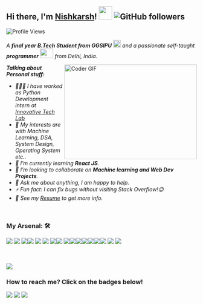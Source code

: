 
## Hi there, I'm [Nishkarsh](https://github.com/A-lone-Contributer)! <img src="https://raw.githubusercontent.com/TheDudeThatCode/TheDudeThatCode/master/Assets/Hi.gif" width=35 height=35> ![GitHub followers](https://img.shields.io/github/followers/A-lone-Contributer?style=social)

![Profile Views](https://komarev.com/ghpvc/?username=A-lone-Contributer&style=flat-square)

<p>
  <em>
    A <b>final year B.Tech Student from GGSIPU</b> <img src="https://raw.githubusercontent.com/TheDudeThatCode/TheDudeThatCode/master/Assets/Medal.gif" width=20 height=20> and a passionate self-taught <b>programmer</b> <img src="https://raw.githubusercontent.com/TheDudeThatCode/TheDudeThatCode/master/Assets/Developer.gif" width=35 height=25> from Delhi, India.
  </em>
 </p>

<img align="right" alt="Coder GIF" height=250 width=350 src="https://media1.tenor.com/images/cd37fa49c983ac905df0016fd5b6a2ee/tenor.gif" />

<em>
  
**Talking about Personal stuff:**

- 👨🏽‍💻 I have worked as Python Development intern at [Innovative Tech Lab](https://innovativetechlab.com/)
- 🤔 My interests are with Machine Learning, DSA, System Design, Operating System etc..
- 🌱 I’m currently learning <strong>React JS</strong>.
- 👯 I’m looking to collaborate on <strong>Machine learning and Web Dev Projects</strong>.
- 💬 Ask me about anything, I am happy to help.
- ⚡ Fun fact: I can fix bugs without visiting Stack Overflow!😉
- 📝 See my [Resume](https://drive.google.com/file/d/1XlGRKt4oNVUWxwt6wY1-UdBbJ4btUqC4/view?usp=sharing) to get more info.
<br/> 
</em>


### My Arsenal: 🛠
<img src="https://img.shields.io/badge/python%20-%2314354C.svg?&style=for-the-badge&logo=python&logoColor=white">   <img src = "https://img.shields.io/badge/-grey?style=for-the-badge&logo=c"> <img src = "https://img.shields.io/badge/java-brown?style=for-the-badge&logo=java"><img src="https://img.shields.io/badge/javascript%20-%23323330.svg?&style=for-the-badge&logo=javascript&logoColor=%23F7DF1E">   <img src="https://img.shields.io/badge/html5%20-%23E34F26.svg?&style=for-the-badge&logo=html5&logoColor=white">  <img src="https://img.shields.io/badge/css3%20-%231572B6.svg?&style=for-the-badge&logo=css3&logoColor=white">   <img src = "https://img.shields.io/badge/Flask-darkgreen?style=for-the-badge&logo=flask"><img src="https://img.shields.io/badge/react%20-%2320232a.svg?&style=for-the-badge&logo=react&logoColor=%2361DAFB">  <img src = "https://img.shields.io/badge/Jupyter-grey?style=for-the-badge&logo=Jupyter"><img src = "https://img.shields.io/badge/Keras-red?style=for-the-badge&logo=Keras"><img src = "https://img.shields.io/badge/Tensorflow-white?style=for-the-badge&logo=tensorflow"><img src = "https://img.shields.io/badge/numpy-orange?style=for-the-badge&logo=numpy"><img src = "https://img.shields.io/badge/Pandas-black?style=for-the-badge&logo=pandas"><img src = "https://img.shields.io/badge/seaborn-grey?style=for-the-badge&logo=scikit-learn"><img src = "https://img.shields.io/badge/MySQL-white?style=for-the-badge&logo=mysql"> <img src="https://img.shields.io/badge/mongo db -grey.svg?&style=for-the-badge&logo=mongodb&logoColor=green"> <img src="https://img.shields.io/badge/git%20-%23F05033.svg?&style=for-the-badge&logo=git&logoColor=white"/>   
<br>
<br>


<img src="https://github-readme-stats.vercel.app/api?username=A-lone-Contributer&&show_icons=true&title_color=ffffff&icon_color=bb2acf&text_color=daf7dc&bg_color=151515">


### How to reach me? Click on the badges below!

<img src="https://img.shields.io/badge/nishkarsh78@gmail.com-%23D14836.svg?&style=for-the-badge&logo=gmail&logoColor=white" href="nishkarsh78@gmail.com"> <a href="https://www.linkedin.com/in/nishkarsh-tripathi-098840193/"><img src="https://img.shields.io/badge/Nishkarsh Tripathi-%230077B5.svg?&style=for-the-badge&logo=linkedin&logoColor=white" ></a>   <a  href="https://www.kaggle.com/nishkarshtripathi"><img src="https://img.shields.io/badge/@nishkarshtripathi-%2312100E.svg?&style=for-the-badge&logo=kaggle&logoColor=blue"></a>

